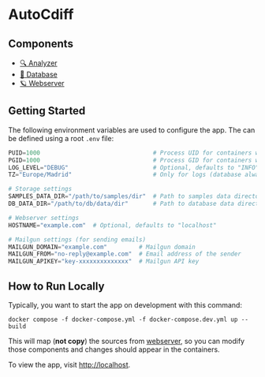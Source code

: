 # AutoCdiff

## Components
- [🔍 Analyzer](./analyzer)
- [💾 Database](./database)
- [🪐 Webserver](./webserver)

## Getting Started
The following environment variables are used to configure the app. The can be defined using a root `.env` file:

```py
PUID=1000                                # Process UID for containers with mounted volumes
PGID=1000                                # Process GID for containers with mounted volumes
LOG_LEVEL="DEBUG"                        # Optional, defaults to "INFO"
TZ="Europe/Madrid"                       # Only for logs (database always stores timestamps in UTC)

# Storage settings
SAMPLES_DATA_DIR="/path/to/samples/dir"  # Path to samples data directory (read-write)
DB_DATA_DIR="/path/to/db/data/dir"       # Path to database data directory (read-write)

# Webserver settings
HOSTNAME="example.com"  # Optional, defaults to "localhost"

# Mailgun settings (for sending emails)
MAILGUN_DOMAIN="example.com"         # Mailgun domain
MAILGUN_FROM="no-reply@example.com"  # Email address of the sender
MAILGUN_APIKEY="key-xxxxxxxxxxxxxx"  # Mailgun API key
```

## How to Run Locally
Typically, you want to start the app on development with this command:
```
docker compose -f docker-compose.yml -f docker-compose.dev.yml up --build
```

This will map (**not copy**) the sources from [webserver](./webserver), so you can modify those components and changes
should appear in the containers.

To view the app, visit [http://localhost](http://localhost).
